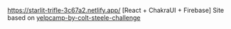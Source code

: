 https://starlit-trifle-3c67a2.netlify.app/
[React + ChakraUI + Firebase]
Site based on [yelpcamp-by-colt-steele-challenge](https://www.codewell.cc/challenges/yelpcamp-by-colt-steele--6144c7c8a383e41090a3d84b)
